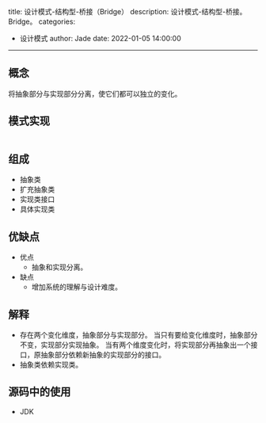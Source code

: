 title: 设计模式-结构型-桥接（Bridge）
description: 设计模式-结构型-桥接。Bridge。
categories:
  - 设计模式
author: Jade
date: 2022-01-05 14:00:00
---

## 概念
将抽象部分与实现部分分离，使它们都可以独立的变化。

## 模式实现
```java

```

## 组成
- 抽象类
- 扩充抽象类
- 实现类接口
- 具体实现类

## 优缺点
- 优点
  - 抽象和实现分离。
- 缺点
  - 增加系统的理解与设计难度。

## 解释
- 存在两个变化维度，抽象部分与实现部分。
    当只有要给变化维度时，抽象部分不变，实现部分实现抽象。
    当有两个维度变化时，将实现部分再抽象出一个接口，原抽象部分依赖新抽象的实现部分的接口。
- 抽象类依赖实现类。

## 源码中的使用
- JDK
